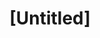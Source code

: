 ---
pid: FS209
title: "[Untitled]"
location_transcription: South Philly
zipcode: '19148'
outside_phl: 
neighborhood: Whitman,Pennsport,South Philadelphia
age: '57'
age_range: 50-59
instagram: 
image_file_name: FS_209.jpg
proposal_transcription: A display of multicultural people enjoying life
topic: Unity,Race Ethnicity
topic_summary: 0, 0
type: Other No Form
keywords_other: 
credit: William Black
image_labels: 
twitter: 
facebook: 
permalink: "/monuments/fs209/"
layout: item-page
---